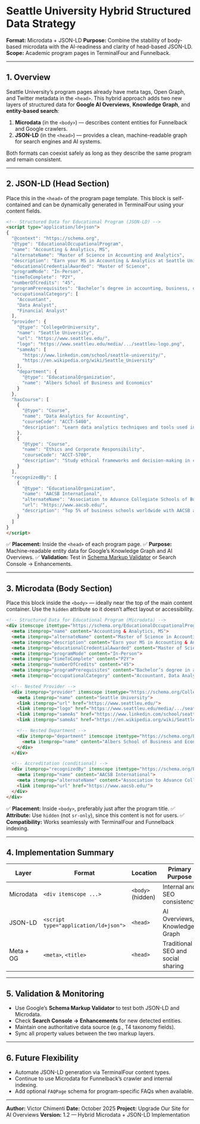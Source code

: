 # Seattle University Hybrid Structured Data Strategy

**Format:** Microdata + JSON-LD
**Purpose:** Combine the stability of body-based microdata with the AI-readiness and clarity of head-based JSON-LD.
**Scope:** Academic program pages in TerminalFour and Funnelback.

---

## 1. Overview

Seattle University’s program pages already have meta tags, Open Graph, and Twitter metadata in the `<head>`.
This hybrid approach adds two new layers of structured data for **Google AI Overviews**, **Knowledge Graph**, and **entity-based search**:

1. **Microdata** (in the `<body>`) — describes content entities for Funnelback and Google crawlers.
2. **JSON-LD** (in the `<head>`) — provides a clean, machine-readable graph for search engines and AI systems.

Both formats can coexist safely as long as they describe the same program and remain consistent.

---

## 2. JSON-LD (Head Section)

Place this in the `<head>` of the program page template.
This block is self-contained and can be dynamically generated in TerminalFour using your content fields.

```html
<!-- Structured Data for Educational Program (JSON-LD) -->
<script type="application/ld+json">
{
  "@context": "https://schema.org",
  "@type": "EducationalOccupationalProgram",
  "name": "Accounting & Analytics, MS",
  "alternateName": "Master of Science in Accounting and Analytics",
  "description": "Earn your MS in Accounting & Analytics at Seattle University in Washington State. Develop analytical skills that prepare you for leadership in finance, accounting, and data-driven business roles.",
  "educationalCredentialAwarded": "Master of Science",
  "programMode": "In-Person",
  "timeToComplete": "P2Y",
  "numberOfCredits": "45",
  "programPrerequisites": "Bachelor’s degree in accounting, business, or related field",
  "occupationalCategory": [
    "Accountant",
    "Data Analyst",
    "Financial Analyst"
  ],
  "provider": {
    "@type": "CollegeOrUniversity",
    "name": "Seattle University",
    "url": "https://www.seattleu.edu/",
    "logo": "https://www.seattleu.edu/media/.../seattleu-logo.png",
    "sameAs": [
      "https://www.linkedin.com/school/seattle-university/",
      "https://en.wikipedia.org/wiki/Seattle_University"
    ],
    "department": {
      "@type": "EducationalOrganization",
      "name": "Albers School of Business and Economics"
    }
  },
  "hasCourse": [
    {
      "@type": "Course",
      "name": "Data Analytics for Accounting",
      "courseCode": "ACCT-5400",
      "description": "Learn data analytics techniques and tools used in accounting and auditing."
    },
    {
      "@type": "Course",
      "name": "Ethics and Corporate Responsibility",
      "courseCode": "ACCT-5700",
      "description": "Study ethical frameworks and decision-making in corporate environments."
    }
  ],
  "recognizedBy": [
    {
      "@type": "EducationalOrganization",
      "name": "AACSB International",
      "alternateName": "Association to Advance Collegiate Schools of Business",
      "url": "https://www.aacsb.edu/",
      "description": "Top 5% of business schools worldwide with AACSB accreditation."
    }
  ]
}
</script>
```

✅ **Placement:** Inside the `<head>` of each program page.
✅ **Purpose:** Machine-readable entity data for Google’s Knowledge Graph and AI Overviews.
✅ **Validation:** Test in [Schema Markup Validator](https://validator.schema.org/) or Search Console → Enhancements.

---

## 3. Microdata (Body Section)

Place this block inside the `<body>` — ideally near the top of the main content container.
Use the `hidden` attribute so it doesn’t affect layout or accessibility.

```html
<!-- Structured Data for Educational Program (Microdata) -->
<div itemscope itemtype="https://schema.org/EducationalOccupationalProgram" hidden>
  <meta itemprop="name" content="Accounting & Analytics, MS">
  <meta itemprop="alternateName" content="Master of Science in Accounting and Analytics">
  <meta itemprop="description" content="Earn your MS in Accounting & Analytics at Seattle University in Washington State.">
  <meta itemprop="educationalCredentialAwarded" content="Master of Science">
  <meta itemprop="programMode" content="In-Person">
  <meta itemprop="timeToComplete" content="P2Y">
  <meta itemprop="numberOfCredits" content="45">
  <meta itemprop="programPrerequisites" content="Bachelor’s degree in accounting, business, or related field">
  <meta itemprop="occupationalCategory" content="Accountant, Data Analyst, Financial Analyst">

  <!-- Nested Provider -->
  <div itemprop="provider" itemscope itemtype="https://schema.org/CollegeOrUniversity">
    <meta itemprop="name" content="Seattle University">
    <link itemprop="url" href="https://www.seattleu.edu/">
    <link itemprop="logo" href="https://www.seattleu.edu/media/.../seattleu-logo.png">
    <link itemprop="sameAs" href="https://www.linkedin.com/school/seattle-university/">
    <link itemprop="sameAs" href="https://en.wikipedia.org/wiki/Seattle_University">

    <!-- Nested Department -->
    <div itemprop="department" itemscope itemtype="https://schema.org/EducationalOrganization">
      <meta itemprop="name" content="Albers School of Business and Economics">
    </div>
  </div>

  <!-- Accreditation (conditional) -->
  <div itemprop="recognizedBy" itemscope itemtype="https://schema.org/EducationalOrganization">
    <meta itemprop="name" content="AACSB International">
    <meta itemprop="alternateName" content="Association to Advance Collegiate Schools of Business">
    <link itemprop="url" href="https://www.aacsb.edu/">
  </div>
</div>
```

✅ **Placement:** Inside `<body>`, preferably just after the program title.
✅ **Attribute:** Use `hidden` (not `sr-only`), since this content is not for users.
✅ **Compatibility:** Works seamlessly with TerminalFour and Funnelback indexing.

---

## 4. Implementation Summary

| Layer     | Format                                | Location          | Primary Purpose                    |
| --------- | ------------------------------------- | ----------------- | ---------------------------------- |
| Microdata | `<div itemscope ...>`                 | `<body>` (hidden) | Internal and SEO consistency       |
| JSON-LD   | `<script type="application/ld+json">` | `<head>`          | AI Overviews, Knowledge Graph      |
| Meta + OG | `<meta>`, `<title>`                   | `<head>`          | Traditional SEO and social sharing |

---

## 5. Validation & Monitoring

* Use Google’s **Schema Markup Validator** to test both JSON-LD and Microdata.
* Check **Search Console → Enhancements** for new detected entities.
* Maintain one authoritative data source (e.g., T4 taxonomy fields).
* Sync all property values between the two markup layers.

---

## 6. Future Flexibility

* Automate JSON-LD generation via TerminalFour content types.
* Continue to use Microdata for Funnelback’s crawler and internal indexing.
* Add optional `FAQPage` schema for program-specific FAQs when available.

---

**Author:** Victor Chimenti
**Date:** October 2025
**Project:** Upgrade Our Site for AI Overviews
**Version:** 1.2 — Hybrid Microdata + JSON-LD Implementation
